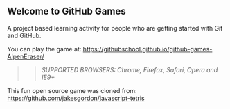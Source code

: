 ## Welcome to GitHub Games

A project based learning activity for people who are getting started with Git and GitHub.

You can play the game at: https://githubschool.github.io/github-games-AlpenEraser/

>> _*SUPPORTED BROWSERS*: Chrome, Firefox, Safari, Opera and IE9+_

This fun open source game was cloned from: https://github.com/jakesgordon/javascript-tetris
